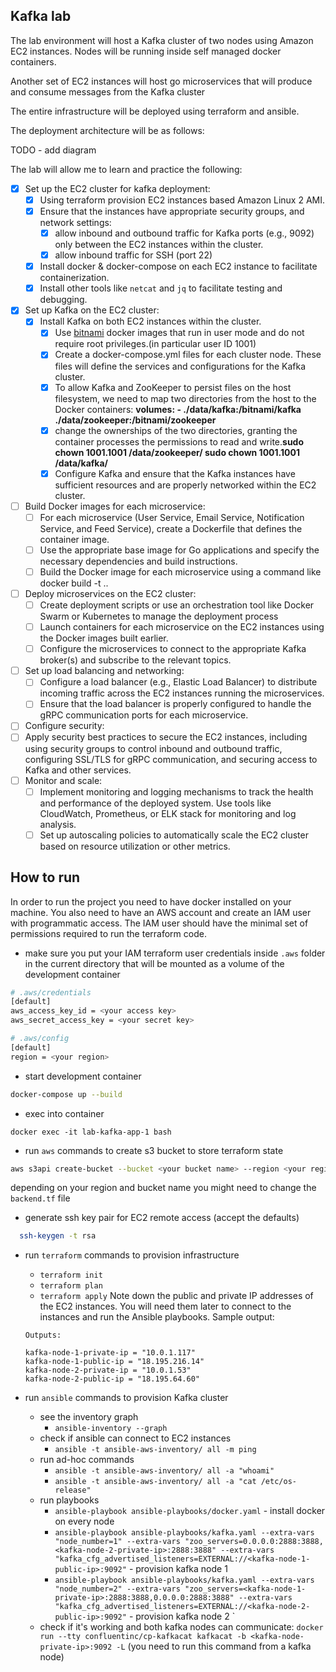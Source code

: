 ## Kafka lab
The lab environment will host a Kafka cluster of two nodes using Amazon EC2 instances.
Nodes will be running inside self managed docker containers.

Another set of EC2 instances will host go microservices that will produce and consume messages from the Kafka cluster

The entire infrastructure will be deployed using terraform and ansible.

The deployment architecture will be as follows:

TODO - add diagram

The lab will allow me to learn and practice the following:

* [X] Set up the EC2 cluster for kafka deployment:
  - [X] Using terraform provision EC2 instances based Amazon Linux 2 AMI.
  - [X] Ensure that the instances have appropriate security groups, and network settings:
      - [X] allow inbound and outbound traffic for Kafka ports (e.g., 9092) only between the EC2 instances within the cluster.
      - [X] allow inbound traffic for SSH (port 22) 
  - [X] Install docker & docker-compose on each EC2 instance to facilitate containerization.
  - [X] Install other tools like `netcat` and `jq` to facilitate testing and debugging.
* [X] Set up Kafka on the EC2 cluster:
  - [X] Install Kafka on both EC2 instances within the cluster. 
       - [X] Use [bitnami](https://github.com/bitnami) docker images that run in user mode and do not require root privileges.(in particular user ID 1001)
       - [X] Create a docker-compose.yml files for each cluster node. These files will define the services and configurations for the Kafka cluster.
       - [X] To allow Kafka and ZooKeeper to persist files on the host filesystem, we need to map two directories from the host to the Docker containers: **volumes: - ./data/kafka:/bitnami/kafka ./data/zookeeper:/bitnami/zookeeper**
       - [X] change the ownerships of the two directories, granting the container processes the permissions to read and write.**sudo chown 1001.1001 /data/zookeeper/ sudo chown 1001.1001 /data/kafka/**
       - [X] Configure Kafka and ensure that the Kafka instances have sufficient resources and are properly networked within the EC2 cluster.
* [ ] Build Docker images for each microservice:
  - [ ] For each microservice (User Service, Email Service, Notification Service, and Feed Service), create a Dockerfile that defines the container image.
  - [ ] Use the appropriate base image for Go applications and specify the necessary dependencies and build instructions.
  - [ ] Build the Docker image for each microservice using a command like docker build -t <image-name> ..
* [ ] Deploy microservices on the EC2 cluster:
  - [ ] Create deployment scripts or use an orchestration tool like Docker Swarm or Kubernetes to manage the deployment process
  - [ ] Launch containers for each microservice on the EC2 instances using the Docker images built earlier.
  - [ ] Configure the microservices to connect to the appropriate Kafka broker(s) and subscribe to the relevant topics.
* [ ] Set up load balancing and networking:
  - [ ] Configure a load balancer (e.g., Elastic Load Balancer) to distribute incoming traffic across the EC2 instances running the microservices.
  - [ ] Ensure that the load balancer is properly configured to handle the gRPC communication ports for each microservice.
* [ ] Configure security:
* [ ] Apply security best practices to secure the EC2 instances, including using security groups to control inbound and outbound traffic, configuring SSL/TLS for gRPC communication, and securing access to Kafka and other services.
* [ ] Monitor and scale:
  - [ ] Implement monitoring and logging mechanisms to track the health and performance of the deployed system. Use tools like CloudWatch, Prometheus, or ELK stack for monitoring and log analysis.
  - [ ] Set up autoscaling policies to automatically scale the EC2 cluster based on resource utilization or other metrics.

## How to run

In order to run the project you need to have docker installed on your machine.
You also need to have an AWS account and create an IAM user with programmatic access.
The IAM user should have the minimal set of permissions required to run the terraform code.

* make sure you put your IAM terraform user credentials inside `.aws` folder in the current directory that will be mounted as a volume of the development container 

```bash
# .aws/credentials
[default]
aws_access_key_id = <your access key>
aws_secret_access_key = <your secret key>

# .aws/config
[default]
region = <your region>
```

* start development container

```bash
docker-compose up --build
```

* exec into container

```
docker exec -it lab-kafka-app-1 bash
```

* run `aws` commands to create s3 bucket to store terraform state

```bash
aws s3api create-bucket --bucket <your bucket name> --region <your region name> --create-bucket-configuration LocationConstraint=<your region name>
```

depending on your region and bucket name you might need to change the `backend.tf` file

* generate ssh key pair for EC2 remote access (accept the defaults)

```bash
  ssh-keygen -t rsa
```

* run `terraform` commands to provision infrastructure
  - `terraform init`
  - `terraform plan`
  - `terraform apply`
  Note down the public and private IP addresses of the EC2 instances. You will need them later to connect to the instances and run the Ansible playbooks. Sample output:
  
  ```
  Outputs:

  kafka-node-1-private-ip = "10.0.1.117"
  kafka-node-1-public-ip = "18.195.216.14"
  kafka-node-2-private-ip = "10.0.1.53"
  kafka-node-2-public-ip = "18.195.64.60"
  ```

* run `ansible` commands to provision Kafka cluster
  - see the inventory graph
    - `ansible-inventory --graph`
  - check if ansible can connect to EC2 instances
    - `ansible -t ansible-aws-inventory/ all -m ping`
  - run ad-hoc commands
    - `ansible -t ansible-aws-inventory/ all -a "whoami"`
    - `ansible -t ansible-aws-inventory/ all -a "cat /etc/os-release"`
  - run playbooks
    - `ansible-playbook ansible-playbooks/docker.yaml` - install docker on every node
    - `ansible-playbook ansible-playbooks/kafka.yaml --extra-vars "node_number=1" --extra-vars "zoo_servers=0.0.0.0:2888:3888,<kafka-node-2-private-ip>:2888:3888" --extra-vars "kafka_cfg_advertised_listeners=EXTERNAL://<kafka-node-1-public-ip>:9092"` - provision kafka node 1
    - `ansible-playbook ansible-playbooks/kafka.yaml --extra-vars "node_number=2" --extra-vars "zoo_servers=<kafka-node-1-private-ip>:2888:3888,0.0.0.0:2888:3888" --extra-vars "kafka_cfg_advertised_listeners=EXTERNAL://<kafka-node-2-public-ip>:9092"` - provision kafka node 2
`
  - check if it's working and both kafka nodes can communicate: `docker run --tty confluentinc/cp-kafkacat kafkacat -b <kafka-node-private-ip>:9092 -L` (you need to run this command from a kafka node)
